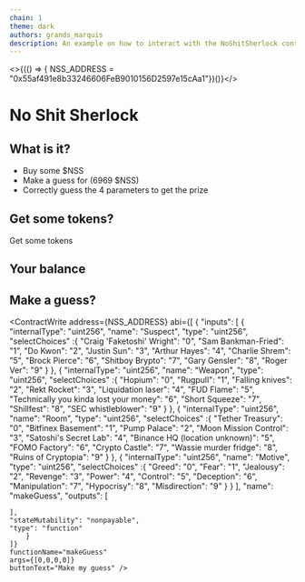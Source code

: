 ```yaml
---
chain: 1
theme: dark
authors: grands_marquis
description: An example on how to interact with the NoShitSherlock contract 0x55af491e8b33246606FeB9010156D2597e15cAa1
---
```


<>{(() => { NSS_ADDRESS = "0x55af491e8b33246606FeB9010156D2597e15cAa1"})()}</> 

# No Shit Sherlock

## What is it?

* Buy some $NSS
* Make a guess for (6969 $NSS)
* Correctly guess the 4 parameters to get the prize


## Get some tokens?

<div tabindex="0" class="collapse collapse-plus border border-base-300 bg-base-200">
  <div class="collapse-title text-xl font-medium">
    Get some tokens
  </div>
  <div class="collapse-content"> 
<Uniswap
    defaultInputAmount={1}
    defaultOutputTokenAddress={NSS_ADDRESS}  />  </div>
</div>


## Your balance

<TokenBalance address={userAddress} token={NSS_ADDRESS} />

## Make a guess?

<ContractWrite 
    address={NSS_ADDRESS}
    abi={[
        {
    "inputs": [
      {
        "internalType": "uint256",
        "name": "Suspect",
        "type": "uint256",
        "selectChoices" :{
                "Craig 'Faketoshi' Wright": "0",
                "Sam Bankman-Fried": "1",
                "Do Kwon": "2",
                "Justin Sun": "3",
                "Arthur Hayes": "4",
                "Charlie Shrem": "5",
                "Brock Pierce": "6",
                "Shitboy Brypto": "7",
                "Gary Gensler": "8",
                "Roger Ver": "9"
        }
      },
      {
        "internalType": "uint256",
        "name": "Weapon",
        "type": "uint256",
          "selectChoices" :{
                "Hopium": "0",
                "Rugpull": "1",
                "Falling knives": "2",
                "Rekt Rocket": "3",
                "Liquidation laser": "4",
                "FUD Flame": "5",
                "Technically you kinda lost your money": "6",
                "Short Squeeze": "7",
                "Shillfest": "8",
                "SEC whistleblower": "9"
        }
      },
      {
        "internalType": "uint256",
        "name": "Room",
        "type": "uint256",
          "selectChoices" :{
                "Tether Treasury": "0",
                "Bitfinex Basement": "1",
                "Pump Palace": "2",
                "Moon Mission Control": "3",
                "Satoshi's Secret Lab": "4",
                "Binance HQ (location unknown)": "5",
                "FOMO Factory": "6",
                "Crypto Castle": "7",
                "Wassie murder fridge": "8",
                "Ruins of Cryptopia": "9"
        }
      },
      {
        "internalType": "uint256",
        "name": "Motive",
        "type": "uint256",
          "selectChoices" :{
                "Greed": "0",
                "Fear": "1",
                "Jealousy": "2",
                "Revenge": "3",
                "Power": "4",
                "Control": "5",
                "Deception": "6",
                "Manipulation": "7",
                "Hypocrisy": "8",
                "Misdirection": "9"
        }
      }
    ],
    "name": "makeGuess",
    "outputs": [
      
    ],
    "stateMutability": "nonpayable",
    "type": "function"
        }
    ]}
    functionName="makeGuess"
    args={[0,0,0,0]}
    buttonText="Make my guess" />